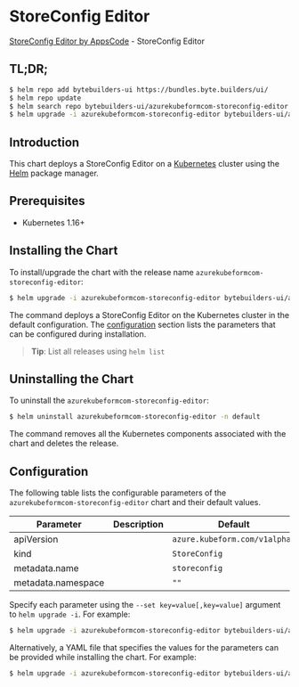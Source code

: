 # StoreConfig Editor

[StoreConfig Editor by AppsCode](https://byte.builders) - StoreConfig Editor

## TL;DR;

```bash
$ helm repo add bytebuilders-ui https://bundles.byte.builders/ui/
$ helm repo update
$ helm search repo bytebuilders-ui/azurekubeformcom-storeconfig-editor --version=v0.4.17
$ helm upgrade -i azurekubeformcom-storeconfig-editor bytebuilders-ui/azurekubeformcom-storeconfig-editor -n default --create-namespace --version=v0.4.17
```

## Introduction

This chart deploys a StoreConfig Editor on a [Kubernetes](http://kubernetes.io) cluster using the [Helm](https://helm.sh) package manager.

## Prerequisites

- Kubernetes 1.16+

## Installing the Chart

To install/upgrade the chart with the release name `azurekubeformcom-storeconfig-editor`:

```bash
$ helm upgrade -i azurekubeformcom-storeconfig-editor bytebuilders-ui/azurekubeformcom-storeconfig-editor -n default --create-namespace --version=v0.4.17
```

The command deploys a StoreConfig Editor on the Kubernetes cluster in the default configuration. The [configuration](#configuration) section lists the parameters that can be configured during installation.

> **Tip**: List all releases using `helm list`

## Uninstalling the Chart

To uninstall the `azurekubeformcom-storeconfig-editor`:

```bash
$ helm uninstall azurekubeformcom-storeconfig-editor -n default
```

The command removes all the Kubernetes components associated with the chart and deletes the release.

## Configuration

The following table lists the configurable parameters of the `azurekubeformcom-storeconfig-editor` chart and their default values.

|     Parameter      | Description |                 Default                  |
|--------------------|-------------|------------------------------------------|
| apiVersion         |             | <code>azure.kubeform.com/v1alpha1</code> |
| kind               |             | <code>StoreConfig</code>                 |
| metadata.name      |             | <code>storeconfig</code>                 |
| metadata.namespace |             | <code>""</code>                          |


Specify each parameter using the `--set key=value[,key=value]` argument to `helm upgrade -i`. For example:

```bash
$ helm upgrade -i azurekubeformcom-storeconfig-editor bytebuilders-ui/azurekubeformcom-storeconfig-editor -n default --create-namespace --version=v0.4.17 --set apiVersion=azure.kubeform.com/v1alpha1
```

Alternatively, a YAML file that specifies the values for the parameters can be provided while
installing the chart. For example:

```bash
$ helm upgrade -i azurekubeformcom-storeconfig-editor bytebuilders-ui/azurekubeformcom-storeconfig-editor -n default --create-namespace --version=v0.4.17 --values values.yaml
```
